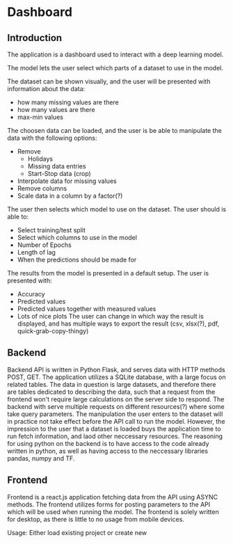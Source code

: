 # Dashboard

## Introduction
The application is a dashboard used to interact with a deep learning model.

The model lets the user select which parts of a dataset to use in the model.


The dataset can be shown visually, and the user will be presented with information about the data:
- how many missing values are there
- how many values are there
- max-min values


The choosen data can be loaded, and the user is be able to manipulate the data with the following options:
- Remove
	- Holidays
	- Missing data entries
	- Start-Stop data (crop)
- Interpolate data for missing values
- Remove columns
- Scale data in a column by a factor(?)


The user then selects which model to use on the dataset. The user should is able to:
- Select training/test split
- Select which columns to use in the model
- Number of Epochs
- Length of lag
- When the predictions should be made for


The results from the model is presented in a default setup. The user is presented with:
- Accuracy
- Predicted values
- Predicted values together with measured values
- Lots of nice plots
The user can change in which way the result is displayed, and has multiple ways to export the result (csv, xlsx(?), pdf, quick-grab-copy-thingy)

## Backend
Backend API is written in Python Flask, and serves data with HTTP methods POST, GET.
The application utilizes a SQLite database, with a large focus on related tables. The data in question is large datasets, and therefore there are tables dedicated to describing the data, such that a request from the frontend won't require large calculations on the server side to respond.
The backend with serve multiple requests on different resources(?) where some take query parameters. The manipulation the user enters to the dataset will in practice not take effect before the API call to run the model. However, the impression to the user that a dataset is loaded buys the application time to run fetch information, and laod other neccessary resources.
The reasoning for using python on the backend is to have access to the code already written in python, as well as having access to the neccessary libraries pandas, numpy and TF.

## Frontend
Frontend is a react.js application fetching data from the API using ASYNC methods. The frontend utilizes forms for posting parameters to the API which will be used when running the model. The frontend is solely written for desktop, as there is little to no usage from mobile devices.


Usage:
	Either load existing project or create new
